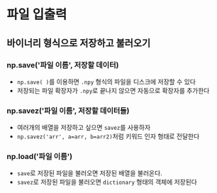 # 파일 입출력
 

## 바이너리 형식으로 저장하고 불러오기

### np.save('파일 이름', 저장할 데이터)
- `np.save( )`를 이용하면 `.npy` 형식의 파일을 디스크에 저장할 수 있다
- 저장되는 파일 확장자가 `.npy`로 끝나지 않으면 자동으로 확장자를 추가한다

### np.savez('파일 이름', 저장할 데이터들)
- 여러개의 배열을 저장하고 싶으면 `savez`를 사용하자
- `np.savez('arr', a=arr, b=arr2)`처럼 키워드 인자 형태로 전달한다

### np.load('파일 이름')
- `save`로 저장된 파일을 불러오면 저장된 배열을 불러온다.
- `savez`로 저장된 파일을 불러오면 `dictionary` 형태의 객체에 저장된다

